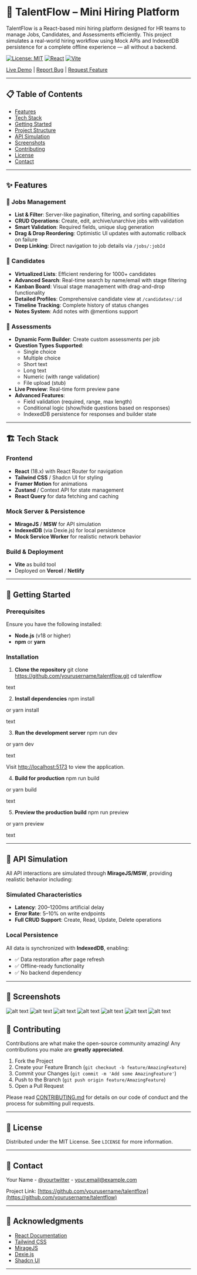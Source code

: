 # 🚀 TalentFlow – Mini Hiring Platform

TalentFlow is a React-based mini hiring platform designed for HR teams to manage Jobs, Candidates, and Assessments efficiently. This project simulates a real-world hiring workflow using Mock APIs and IndexedDB persistence for a complete offline experience — all without a backend.

[![License: MIT](https://img.shields.io/badge/License-MIT-blue.svg)](LICENSE)
[![React](https://img.shields.io/badge/React-18.x-61dafb.svg)](https://reactjs.org/)
[![Vite](https://img.shields.io/badge/Vite-5.x-646cff.svg)](https://vitejs.dev/)

[Live Demo](https://your-deployment-url.vercel.app) | [Report Bug](https://github.com/yourusername/talentflow/issues) | [Request Feature](https://github.com/yourusername/talentflow/issues)

---

## 📋 Table of Contents

- [Features](#-features)
- [Tech Stack](#-tech-stack)
- [Getting Started](#-getting-started)
- [Project Structure](#-project-structure)
- [API Simulation](#-api-simulation)
- [Screenshots](#-screenshots)
- [Contributing](#-contributing)
- [License](#-license)
- [Contact](#-contact)

---

## ✨ Features

### 🧩 Jobs Management
- **List & Filter**: Server-like pagination, filtering, and sorting capabilities
- **CRUD Operations**: Create, edit, archive/unarchive jobs with validation
- **Smart Validation**: Required fields, unique slug generation
- **Drag & Drop Reordering**: Optimistic UI updates with automatic rollback on failure
- **Deep Linking**: Direct navigation to job details via `/jobs/:jobId`

### 👥 Candidates
- **Virtualized Lists**: Efficient rendering for 1000+ candidates
- **Advanced Search**: Real-time search by name/email with stage filtering
- **Kanban Board**: Visual stage management with drag-and-drop functionality
- **Detailed Profiles**: Comprehensive candidate view at `/candidates/:id`
- **Timeline Tracking**: Complete history of status changes
- **Notes System**: Add notes with @mentions support

### 🧾 Assessments
- **Dynamic Form Builder**: Create custom assessments per job
- **Question Types Supported**:
  - Single choice
  - Multiple choice
  - Short text
  - Long text
  - Numeric (with range validation)
  - File upload (stub)
- **Live Preview**: Real-time form preview pane
- **Advanced Features**:
  - Field validation (required, range, max length)
  - Conditional logic (show/hide questions based on responses)
  - IndexedDB persistence for responses and builder state

---

## 🏗️ Tech Stack

### Frontend
- **React** (18.x) with React Router for navigation
- **Tailwind CSS** / Shadcn UI for styling
- **Framer Motion** for animations
- **Zustand** / Context API for state management
- **React Query** for data fetching and caching

### Mock Server & Persistence
- **MirageJS** / **MSW** for API simulation
- **IndexedDB** (via Dexie.js) for local persistence
- **Mock Service Worker** for realistic network behavior

### Build & Deployment
- **Vite** as build tool
- Deployed on **Vercel** / **Netlify**

---

## 🚀 Getting Started

### Prerequisites

Ensure you have the following installed:
- **Node.js** (v18 or higher)
- **npm** or **yarn**

### Installation

1. **Clone the repository**
git clone https://github.com/yourusername/talentflow.git
cd talentflow

text

2. **Install dependencies**
npm install

or
yarn install

text

3. **Run the development server**
npm run dev

or
yarn dev

text

Visit [http://localhost:5173](http://localhost:5173) to view the application.

4. **Build for production**
npm run build

or
yarn build

text

5. **Preview the production build**
npm run preview

or
yarn preview

text

---


## 🧮 API Simulation

All API interactions are simulated through **MirageJS/MSW**, providing realistic behavior including:

### Simulated Characteristics
- **Latency**: 200–1200ms artificial delay
- **Error Rate**: 5–10% on write endpoints
- **Full CRUD Support**: Create, Read, Update, Delete operations


### Local Persistence

All data is synchronized with **IndexedDB**, enabling:
- ✅ Data restoration after page refresh
- ✅ Offline-ready functionality
- ✅ No backend dependency

---

## 📸 Screenshots
![alt text](image.png)
![alt text](image-1.png)
![alt text](image-2.png)
![alt text](image-3.png)
![alt text](image-4.png)
![alt text](image-5.png)
![alt text](image-6.png)
## 🤝 Contributing

Contributions are what make the open-source community amazing! Any contributions you make are **greatly appreciated**.

1. Fork the Project
2. Create your Feature Branch (`git checkout -b feature/AmazingFeature`)
3. Commit your Changes (`git commit -m 'Add some AmazingFeature'`)
4. Push to the Branch (`git push origin feature/AmazingFeature`)
5. Open a Pull Request

Please read [CONTRIBUTING.md](CONTRIBUTING.md) for details on our code of conduct and the process for submitting pull requests.

---

## 📄 License

Distributed under the MIT License. See `LICENSE` for more information.

---

## 📧 Contact

Your Name - [@yourtwitter](https://twitter.com/yourtwitter) - your.email@example.com

Project Link: [https://github.com/yourusername/talentflow](https://github.com/yourusername/talentflow)

---

## 🙏 Acknowledgments

- [React Documentation](https://react.dev/)
- [Tailwind CSS](https://tailwindcss.com/)
- [MirageJS](https://miragejs.com/)
- [Dexie.js](https://dexie.org/)
- [Shadcn UI](https://ui.shadcn.com/)

---

